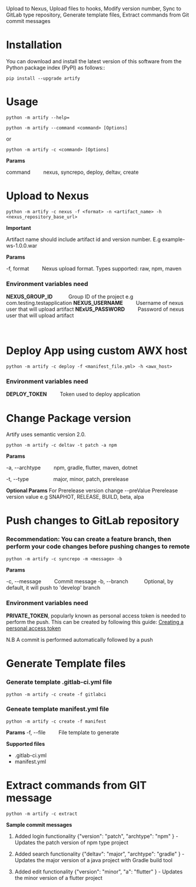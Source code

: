 
Upload to Nexus, Upload files to hooks, Modify version number, Sync to GitLab type repository, Generate template files, Extract commands from Git commit messages

Installation
============
You can download and install the latest version of this software from the Python package index (PyPI) as follows::

    pip install --upgrade artify

Usage
=====
    python -m artify --help=

    python -m artify --command <command> [Options]
or

`python -m artify -c <command> [Options]`


**Params**

command &nbsp; &nbsp; &nbsp; &nbsp; nexus, syncrepo, deploy, deltav, create
<br>

Upload to Nexus
===============

    python -m artify -c nexus -f <format> -n <artifact_name> -h <nexus_repository_base_url>

**Important**

Artifact name should include artifact id and version number. E.g example-ws-1.0.0.war

**Params**

-f, format &nbsp; &nbsp; &nbsp; &nbsp; Nexus upload format. Types supported: raw, npm, maven

### Environment variables need
**NEXUS_GROUP_ID** &nbsp; &nbsp; &nbsp; &nbsp; &nbsp; Group ID of the project e.g com.testing.testapplication
**NEXUS_USERNAME** &nbsp; &nbsp; &nbsp; &nbsp; Username of nexus user that will upload artifact
**NExUS_PASSWORD** &nbsp; &nbsp; &nbsp; &nbsp; Password of nexus user that will upload artifact

<br>

Deploy App using custom AWX host
================================

    python -m artify -c deploy -f <manifest_file.yml> -h <awx_host>

### Environment variables need
**DEPLOY_TOKEN** &nbsp; &nbsp; &nbsp; &nbsp; Token used to deploy application
<br>

Change Package version
======================

Artify uses semantic version 2.0.

`python -m artify -c deltav -t patch -a npm`

**Params**

-a, --archtype &nbsp; &nbsp; &nbsp; &nbsp; npm, gradle, flutter, maven, dotnet

-t, --type &nbsp; &nbsp; &nbsp; &nbsp; &nbsp; &nbsp; &nbsp; &nbsp; major, minor, patch, prerelease

**Optional Params**
For Prerelease version change
--preValue          Prerelease version value e.g SNAPHOT, RELEASE, BUILD, beta, alpa
<br>

Push changes to GitLab repository
=================================

### Recommendation: You can create a feature branch, then perform your code changes before pushing changes to remote
    python -m artify -c syncrepo -m <message> -b 

**Params**
 
 -c, --message &nbsp; &nbsp; &nbsp; &nbsp; Commit message
 -b, --branch &nbsp; &nbsp; &nbsp; &nbsp; &nbsp; Optional, by default, it will push to 'develop' branch

### Environment variables need
**PRIVATE_TOKEN**, popularly known as personal access token is needed to perform the push. This can be created by following this guide:
[Creating a personal access token](https://docs.gitlab.com/ee/user/profile/personal_access_tokens.html)

N.B A commit is performed automatically followed by a push

Generate Template files
=======================

### Generate template .gitlab-ci.yml file
`python -m artify -c create -f gitlabci` 

### Geneate template manifest.yml file
`python -m artify -c create -f manifest`

**Params**
-f, --file &nbsp; &nbsp; &nbsp; &nbsp; File template to generate

**Supported files**
- .gitlab-ci.yml
- manifest.yml

Extract commands from GIT message
=================================
`python -m artify -c extract`

**Sample commit messages**

1. Added login functionality {"version": "patch", "archtype": "npm" } - Updates the patch version of npm type project

2. Added search functionality {"deltav": "major", "archtype": "gradle" } - Updates the major version of a java project with Gradle build tool

3. Added edit functionality {"version": "minor", "a": "flutter" } - Updates the minor version of a flutter project

